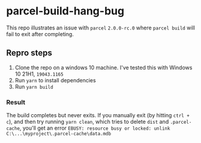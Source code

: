 # parcel-build-hang-bug

This repo illustrates an issue with `parcel` `2.0.0-rc.0` where `parcel build` will fail to exit after completing.

## Repro steps

1. Clone the repo on a windows 10 machine. I've tested this with Windows 10 21H1, `19043.1165`
2. Run `yarn` to install dependencies
3. Run `yarn build`

### Result
The build completes but never exits. If you manually exit (by hitting `ctrl + c`), and then try running `yarn clean`, which tries to delete `dist` and `.parcel-cache`, you'll get an error `EBUSY: resource busy or locked: unlink C:\...\myproject\.parcel-cache\data.mdb`